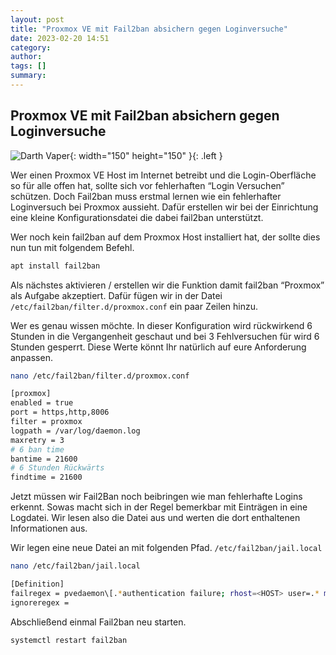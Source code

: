 ```yaml
---
layout: post
title: "Proxmox VE mit Fail2ban absichern gegen Loginversuche"
date: 2023-02-20 14:51
category: 
author: 
tags: []
summary: 
---
```


## Proxmox VE mit Fail2ban absichern gegen Loginversuche

![Darth Vaper](https://nextcloud.newsxc.net/s/MmYmFEMqTWDycDt/download/firewall.png){: width="150" height="150" }{: .left }

Wer einen Proxmox VE Host im Internet betreibt und die Login-Oberfläche so für alle offen hat, sollte sich vor fehlerhaften “Login Versuchen” schützen. Doch Fail2ban muss erstmal lernen wie ein fehlerhafter Loginversuch bei Proxmox aussieht. Dafür erstellen wir bei der Einrichtung eine kleine Konfigurationsdatei die dabei fail2ban unterstützt.

Wer noch kein fail2ban auf dem Proxmox Host installiert hat, der sollte dies nun tun mit folgendem Befehl.

```bash
apt install fail2ban
```

Als nächstes aktivieren / erstellen wir die Funktion damit fail2ban “Proxmox” als Aufgabe akzeptiert.
Dafür fügen wir in der Datei `/etc/fail2ban/filter.d/proxmox.conf` ein paar Zeilen hinzu.

Wer es genau wissen möchte. In dieser Konfiguration wird rückwirkend 6 Stunden in die Vergangenheit geschaut und bei 3 Fehlversuchen für wird 6 Stunden gesperrt. Diese Werte könnt Ihr natürlich auf eure Anforderung anpassen.

```bash
nano /etc/fail2ban/filter.d/proxmox.conf
```

```bash
[proxmox]
enabled = true
port = https,http,8006
filter = proxmox
logpath = /var/log/daemon.log
maxretry = 3
# 6 ban time
bantime = 21600
# 6 Stunden Rückwärts
findtime = 21600
```

Jetzt müssen wir Fail2Ban noch beibringen wie man fehlerhafte Logins erkennt. Sowas macht sich in der Regel bemerkbar mit Einträgen in eine Logdatei. Wir lesen also die Datei aus und werten die dort enthaltenen Informationen aus.

Wir legen eine neue Datei an mit folgenden Pfad. `/etc/fail2ban/jail.local`

```bash
nano /etc/fail2ban/jail.local
```

```bash
[Definition]
failregex = pvedaemon\[.*authentication failure; rhost=<HOST> user=.* msg=.*
ignoreregex =
```

Abschließend einmal Fail2ban neu starten.

```bash
systemctl restart fail2ban
```
